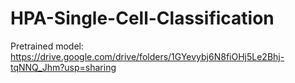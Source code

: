 # HPA-Single-Cell-Classification

Pretrained model: https://drive.google.com/drive/folders/1GYevybj6N8fiOHj5Le2Bhj-tqNNQ_Jhm?usp=sharing

